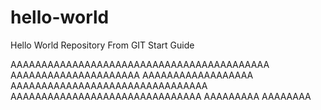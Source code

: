 # hello-world
Hello World Repository From GIT Start Guide

AAAAAAAAAAAAAAAAAAAAAAAAAAAAAAAAAAAAAAAAAA AAAAAAAAAAAAAAAAAAAAA AAAAAAAAAAAAAAAAAA
AAAAAAAAAAAAAAAAAAAAAAAAAAAAAAAA AAAAAAAAAAAAAAAAAAAAAAAAAAAAAAA AAAAAAAAA AAAAAAAA

